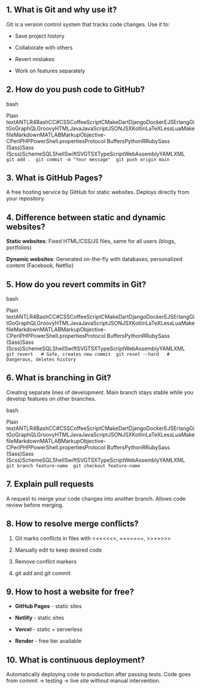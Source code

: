 1\. What is Git and why use it?
-------------------------------

Git is a version control system that tracks code changes. Use it to:

*   Save project history
    
*   Collaborate with others
    
*   Revert mistakes
    
*   Work on features separately
    

2\. How do you push code to GitHub?
-----------------------------------

bash

Plain textANTLR4BashCC#CSSCoffeeScriptCMakeDartDjangoDockerEJSErlangGitGoGraphQLGroovyHTMLJavaJavaScriptJSONJSXKotlinLaTeXLessLuaMakefileMarkdownMATLABMarkupObjective-CPerlPHPPowerShell.propertiesProtocol BuffersPythonRRubySass (Sass)Sass (Scss)SchemeSQLShellSwiftSVGTSXTypeScriptWebAssemblyYAMLXML`   git add .  git commit -m "Your message"  git push origin main   `

3\. What is GitHub Pages?
-------------------------

A free hosting service by GitHub for static websites. Deploys directly from your repository.

4\. Difference between static and dynamic websites?
---------------------------------------------------

**Static websites**: Fixed HTML/CSS/JS files, same for all users (blogs, portfolios)

**Dynamic websites**: Generated on-the-fly with databases, personalized content (Facebook, Netflix)

5\. How do you revert commits in Git?
-------------------------------------

bash

Plain textANTLR4BashCC#CSSCoffeeScriptCMakeDartDjangoDockerEJSErlangGitGoGraphQLGroovyHTMLJavaJavaScriptJSONJSXKotlinLaTeXLessLuaMakefileMarkdownMATLABMarkupObjective-CPerlPHPPowerShell.propertiesProtocol BuffersPythonRRubySass (Sass)Sass (Scss)SchemeSQLShellSwiftSVGTSXTypeScriptWebAssemblyYAMLXML`   git revert   # Safe, creates new commit  git reset --hard   # Dangerous, deletes history   `

6\. What is branching in Git?
-----------------------------

Creating separate lines of development. Main branch stays stable while you develop features on other branches.

bash

Plain textANTLR4BashCC#CSSCoffeeScriptCMakeDartDjangoDockerEJSErlangGitGoGraphQLGroovyHTMLJavaJavaScriptJSONJSXKotlinLaTeXLessLuaMakefileMarkdownMATLABMarkupObjective-CPerlPHPPowerShell.propertiesProtocol BuffersPythonRRubySass (Sass)Sass (Scss)SchemeSQLShellSwiftSVGTSXTypeScriptWebAssemblyYAMLXML`   git branch feature-name  git checkout feature-name   `

7\. Explain pull requests
-------------------------

A request to merge your code changes into another branch. Allows code review before merging.

8\. How to resolve merge conflicts?
-----------------------------------

1.  Git marks conflicts in files with <<<<<<<, =======, >>>>>>>
    
2.  Manually edit to keep desired code
    
3.  Remove conflict markers
    
4.  git add and git commit
    

9\. How to host a website for free?
-----------------------------------

*   **GitHub Pages** - static sites
    
*   **Netlify** - static sites
    
*   **Vercel** - static + serverless
    
*   **Render** - free tier available
    

10\. What is continuous deployment?
-----------------------------------

Automatically deploying code to production after passing tests. Code goes from commit → testing → live site without manual intervention.
